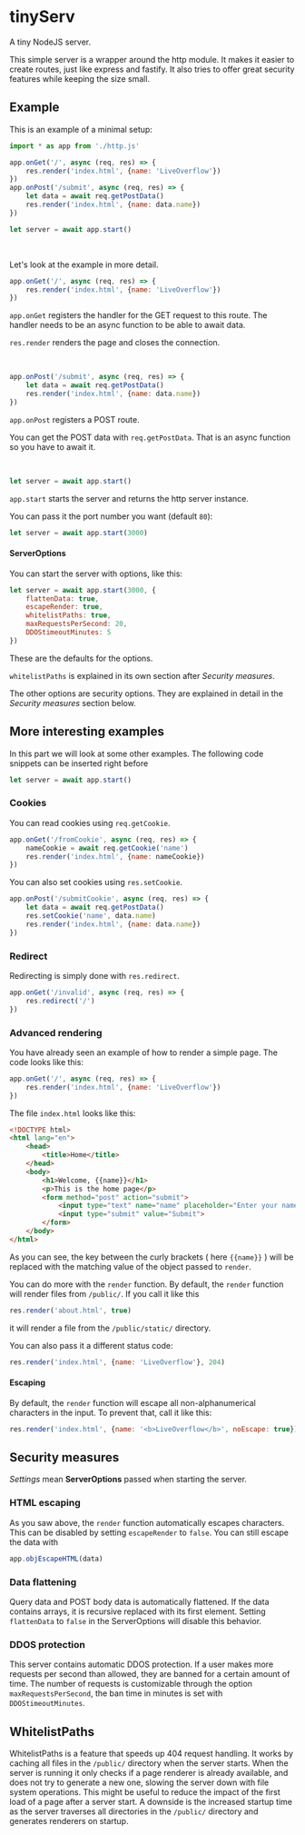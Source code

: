 # tinyServ

A tiny NodeJS server.

This simple server is a wrapper around the http module.
It makes it easier to create routes, just like express and fastify. It also tries to offer great security features while keeping the size small.

## Example

This is an example of a minimal setup:

```js
import * as app from './http.js'

app.onGet('/', async (req, res) => {
	res.render('index.html', {name: 'LiveOverflow'})
})
app.onPost('/submit', async (req, res) => {
	let data = await req.getPostData()
	res.render('index.html', {name: data.name})
})

let server = await app.start()

```

<br>

Let's look at the example in more detail.

```js
app.onGet('/', async (req, res) => {
	res.render('index.html', {name: 'LiveOverflow'})
})
```
`app.onGet` registers the handler for the GET request to this route. The handler needs to be an async function to be able to await data.

`res.render` renders the page and closes the connection.

<br>

```js
app.onPost('/submit', async (req, res) => {
	let data = await req.getPostData()
	res.render('index.html', {name: data.name})
})
```
`app.onPost` registers a POST route.

You can get the POST data with `req.getPostData`. That is an async function so you have to await it.

<br>

```js
let server = await app.start()
```
`app.start` starts the server and returns the http server instance.

You can pass it the port number you want (default `80`):

```js
let server = await app.start(3000)
```

#### ServerOptions

You can start the server with options, like this:

```js
let server = await app.start(3000, {
    flattenData: true,
	escapeRender: true,
	whitelistPaths: true,
	maxRequestsPerSecond: 20,
	DDOStimeoutMinutes: 5
})
```
These are the defaults for the options.

`whitelistPaths` is explained in its own section after *Security measures*.

The other options are security options.
They are explained in detail in the *Security measures* section below.

## More interesting examples

In this part we will look at some other examples. The following code snippets can be inserted right before

```js
let server = await app.start()
```

### Cookies

You can read cookies using `req.getCookie`.

```js
app.onGet('/fromCookie', async (req, res) => {
    nameCookie = await req.getCookie('name')
	res.render('index.html', {name: nameCookie})
})
```
You can also set cookies using `res.setCookie`.

```js
app.onPost('/submitCookie', async (req, res) => {
	let data = await req.getPostData()
    res.setCookie('name', data.name)
	res.render('index.html', {name: data.name})
})
```

### Redirect

Redirecting is simply done with `res.redirect`.

```js
app.onGet('/invalid', async (req, res) => {
	res.redirect('/')
})
```

### Advanced rendering

You have already seen an example of how to render a simple page. The code looks like this:

```js
app.onGet('/', async (req, res) => {
	res.render('index.html', {name: 'LiveOverflow'})
})
```
The file `index.html` looks like this:

```html
<!DOCTYPE html>
<html lang="en">
    <head>
        <title>Home</title>
    </head>
    <body>
        <h1>Welcome, {{name}}</h1>
        <p>This is the home page</p>
        <form method="post" action="submit">
            <input type="text" name="name" placeholder="Enter your name">
            <input type="submit" value="Submit">
        </form>
    </body>
</html>
```
As you can see, the key between the curly brackets ( here `{{name}}` ) will be replaced with the matching value of the object passed to `render`.

You can do more with the `render` function.
By default, the `render` function will render files from `/public/`. If you call it like this

```js
res.render('about.html', true)
```
it will render a file from the `/public/static/` directory.

You can also pass it a different status code:

```js
res.render('index.html', {name: 'LiveOverflow'}, 204)
```

#### Escaping

By default, the `render` function will escape all non-alphanumerical characters in the input. To prevent that, call it like this:

```js
res.render('index.html', {name: '<b>LiveOverflow</b>', noEscape: true})
```

## Security measures

*Settings* mean **ServerOptions** passed when starting the server.

### HTML escaping

As you saw above, the `render` function automatically escapes characters. This can be disabled by setting `escapeRender` to `false`. You can still escape the data with

```js
app.objEscapeHTML(data)
```

### Data flattening

Query data and POST body data is automatically flattened. If the data contains arrays, it is recursive replaced with its first element. Setting `flattenData` to `false` in the ServerOptions will disable this behavior.

### DDOS protection

This server contains automatic DDOS protection. If a user makes more requests per second than allowed, they are banned for a certain amount of time. The number of requests is customizable through the option `maxRequestsPerSecond`, the ban time in minutes is set with `DDOStimeoutMinutes`.

## WhitelistPaths

WhitelistPaths is a feature that speeds up 404 request handling. It works by caching all files in the `/public/` directory when the server starts. When the server is running it only checks if a page renderer is already available, and does not try to generate a new one, slowing the server down with file system operations. This might be useful to reduce the impact of the first load of a page after a server start. A downside is the increased startup time as the server traverses all directories in the `/public/` directory and generates renderers on startup.

